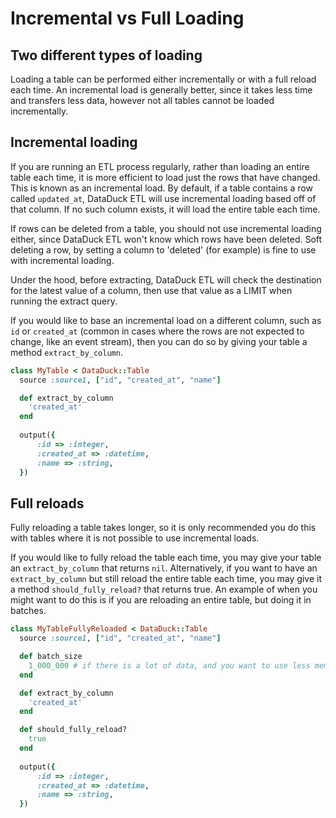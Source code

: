 # Incremental vs Full Loading

## Two different types of loading

Loading a table can be performed either incrementally or with a full reload each time. An incremental load is generally
better, since it takes less time and transfers less data, however not all tables cannot be loaded incrementally.

## Incremental loading

If you are running an ETL process regularly, rather than loading an entire table each time, it is more efficient
to load just the rows that have changed. This is known as an incremental load. By default, if a table contains
a row called `updated_at`, DataDuck ETL will use incremental loading based off of that column. If no such column
exists, it will load the entire table each time.

If rows can be deleted from a table, you should not use incremental loading either, since DataDuck ETL won't know which rows
have been deleted. Soft deleting a row, by setting a column to 'deleted' (for example) is fine to use with incremental loading.

Under the hood, before extracting, DataDuck ETL will check the destination for the latest value of a column, then use that value as a LIMIT
when running the extract query.

If you would like to base an incremental load on a different column, such as `id` or `created_at` (common in cases where
the rows are not expected to change, like an event stream), then you can do so by giving your table a method `extract_by_column`.

```ruby
class MyTable < DataDuck::Table
  source :source1, ["id", "created_at", "name"]

  def extract_by_column
    'created_at'
  end
  
  output({
      :id => :integer,
      :created_at => :datetime,
      :name => :string,
  })
```

## Full reloads

Fully reloading a table takes longer, so it is only recommended you do this with tables where it is not possible to use
incremental loads.

If you would like to fully reload the table each time, you may give your table an `extract_by_column` that returns `nil`.
Alternatively, if you want to have an `extract_by_column` but still reload the entire table each time, you may
give it a method `should_fully_reload?` that returns true. An example of when you might want to do this is if you are
reloading an entire table, but doing it in batches.

```ruby
class MyTableFullyReloaded < DataDuck::Table
  source :source1, ["id", "created_at", "name"]

  def batch_size
    1_000_000 # if there is a lot of data, and you want to use less memory (for example), batching is a good idea
  end

  def extract_by_column
    'created_at'
  end

  def should_fully_reload?
    true
  end
  
  output({
      :id => :integer,
      :created_at => :datetime,
      :name => :string,
  })
```
